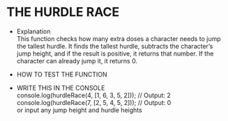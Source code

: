 # THE HURDLE RACE

- Explanation  
This function checks how many extra doses a character needs to jump the tallest hurdle. It finds the tallest hurdle, subtracts the character’s jump height, and if the result is positive, it returns that number. If the character can already jump it, it returns 0.

- HOW TO TEST THE FUNCTION

- WRITE THIS IN THE CONSOLE  
console.log(hurdleRace(4, [1, 6, 3, 5, 2])); // Output: 2  
console.log(hurdleRace(7, [2, 5, 4, 5, 2])); // Output: 0  
or input any jump height and hurdle heights